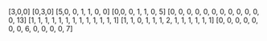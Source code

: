 [3,0,0]
[0,3,0]
[5,0, 0, 1, 1, 0, 0]
[0,0, 0, 1, 1, 0, 5]
[0, 0, 0, 0, 0, 0, 0, 0, 0, 0, 0, 0, 13]
[1, 1, 1, 1, 1, 1, 1, 1, 1, 1, 1, 1, 1]
[1, 1, 0, 1, 1, 1, 2, 1, 1, 1, 1, 1, 1]
[0, 0, 0, 0, 0, 0, 0, 6, 0, 0, 0, 0, 7]